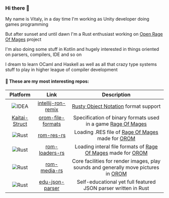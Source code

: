 ### Hi there 👋 
My name is Vitaly, in a day time I'm working as Unity developer doing games programming

But after sunset and until dawn I'm a Rust enthusiast working on [Open Rage Of Mages][OROM] project

I'm also doing some stuff in Kotlin and hugely interested in things oriented on parsers, compilers, IDE and so on

I dream to learn OCaml and Haskell as well as all that crazy type systems stuff to play in higher league of compiler development

#### 🔭 These are my most interesting repos:
| Platform                | Link                                     | Description                                                                                |
|:-----------------------:|:----------------------------------------:|:------------------------------------------------------------------------------------------:|
| ![IDEA][intellij-idea]  | [intellij-ron-remix][intellij-ron-remix] | [Rusty Object Notation][ron] format support                                                |
| [Kaitai-Struct][kaitai] | [orom-file-formats][orom-file-formats]   | Specification of binary formats used in a game [Rage Of Mages][rage-of-mages]              |
| ![Rust][rust-lib]       | [rom-res-rs][rom-res-rs]                 | Loading .RES file of [Rage Of Mages][rage-of-mages] made for [OROM][OROM]                  |
| ![Rust][rust-lib]       | [rom-loaders-rs][rom-loaders-rs]         | Loading interal file formats of [Rage Of Mages][rage-of-mages] made for [OROM][OROM]       |
| ![Rust][rust-lib]       | [rom-media-rs][orom-file-formats]        | Core facilities for render images, play sounds and generally move pictures in [OROM][OROM] |
| ![Rust][rust-lib]       | [edu-json-parser][edu-json-parser]       | Self-educational yet full featured JSON parser written in Rust                             |

[intellij-ron-remix]: https://github.com/madwareru/intellij-ron-remix
[ron]: https://github.com/ron-rs/ron
[orom-file-formats]: https://github.com/madwareru/orom-file-formats
[rage-of-mages]: https://www.gog.com/game/rage_of_mages
[rom-res-rs]: https://github.com/madwareru/rom-res-rs
[rom-loaders-rs]: https://github.com/madwareru/rom-loaders-rs
[rom-media-rs]: https://github.com/madwareru/rom-media-rs
[OROM]: https://github.com/users/madwareru/projects/1
[edu-json-parser]: https://github.com/madwareru/edu-json-parser
[rust-lib]: https://img.shields.io/badge/Rust-library-grey?logo=rust
[intellij-idea]: https://img.shields.io/badge/Intellij_IDEA-plugin-grey?logo=intellij-idea
[kaitai]: https://kaitai.io/

<!--
**madwareru/madwareru** is a ✨ _special_ ✨ repository because its `README.md` (this file) appears on your GitHub profile.

Here are some ideas to get you started:

- 🔭 I’m currently working on ...
- 🌱 I’m currently learning ...
- 👯 I’m looking to collaborate on ...
- 🤔 I’m looking for help with ...
- 💬 Ask me about ...
- 📫 How to reach me: ...
- 😄 Pronouns: ...
- ⚡ Fun fact: ...
-->
